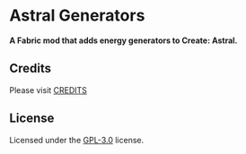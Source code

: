 # Astral Generators

**A Fabric mod that adds energy generators to Create: Astral.**

## Credits

Please visit [CREDITS](CREDITS.md)

## License

Licensed under the [GPL-3.0](./LICENSE) license.